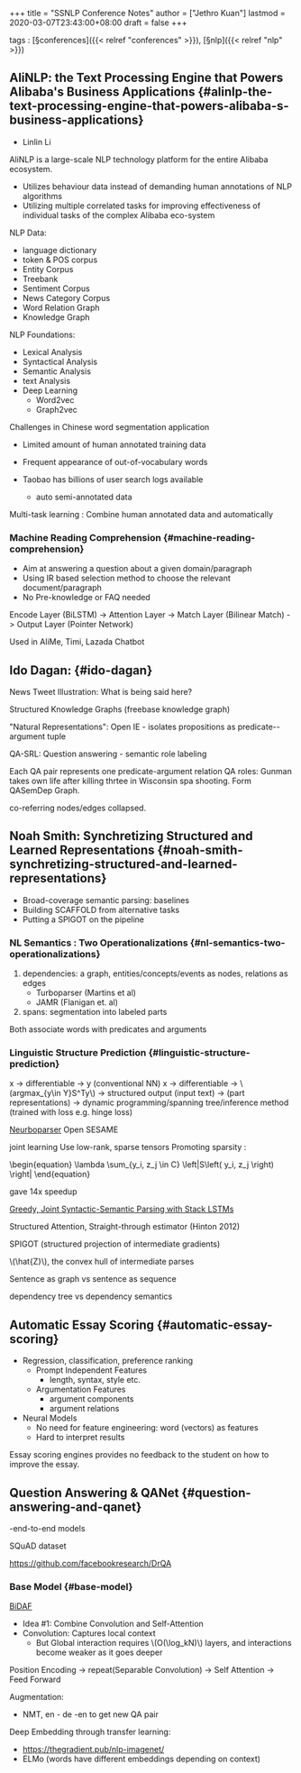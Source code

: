 +++
title = "SSNLP Conference Notes"
author = ["Jethro Kuan"]
lastmod = 2020-03-07T23:43:00+08:00
draft = false
+++

tags
: [§conferences]({{< relref "conferences" >}}), [§nlp]({{< relref "nlp" >}})


## AliNLP: the Text Processing Engine that Powers Alibaba's Business Applications {#alinlp-the-text-processing-engine-that-powers-alibaba-s-business-applications}

-   Linlin Li

AliNLP is a large-scale NLP technology platform for the entire Alibaba
ecosystem.

-   Utilizes behaviour data instead of demanding human annotations of
    NLP algorithms
-   Utilizing multiple correlated tasks for improving effectiveness of
    individual tasks of the complex Alibaba eco-system

NLP Data:

-   language dictionary
-   token & POS corpus
-   Entity Corpus
-   Treebank
-   Sentiment Corpus
-   News Category Corpus
-   Word Relation Graph
-   Knowledge Graph

NLP Foundations:

-   Lexical Analysis
-   Syntactical Analysis
-   Semantic Analysis
-   text Analysis
-   Deep Learning
    -   Word2vec
    -   Graph2vec

Challenges in Chinese word segmentation application

-   Limited amount of human annotated training data
-   Frequent appearance of out-of-vocabulary words

-   Taobao has billions of user search logs available
    -   auto semi-annotated data

Multi-task learning : Combine human annotated data and automatically


### Machine Reading Comprehension {#machine-reading-comprehension}

-   Aim at answering a question about a given domain/paragraph
-   Using IR based selection method to choose the relevant document/paragraph
-   No Pre-knowledge or FAQ needed

Encode Layer (BiLSTM) -> Attention Layer -> Match Layer (Bilinear
Match) -> Output Layer (Pointer Network)

Used in AliMe, Timi, Lazada Chatbot


## Ido Dagan: {#ido-dagan}

News Tweet Illustration: What is being said here?

Structured Knowledge Graphs (freebase knowledge graph)

"Natural Representations": Open IE - isolates propositions as
predicate--argument tuple

QA-SRL: Question answering - semantic role labeling

Each QA pair represents one predicate-argument relation
QA roles: Gunman takes own life after killing thrtee in Wisconsin spa
shooting. Form QASemDep Graph.

co-referring nodes/edges collapsed.


## Noah Smith: Synchretizing Structured and Learned Representations {#noah-smith-synchretizing-structured-and-learned-representations}

-   Broad-coverage semantic parsing: baselines
-   Building SCAFFOLD from alternative tasks
-   Putting a SPIGOT on the pipeline


### NL Semantics : Two Operationalizations {#nl-semantics-two-operationalizations}

1.  dependencies: a graph, entities/concepts/events as nodes,
    relations as edges
    -   Turboparser (Martins et al)
    -   JAMR (Flanigan et. al)
2.  spans: segmentation into labeled parts

Both associate words with predicates and arguments


### Linguistic Structure Prediction {#linguistic-structure-prediction}

x -> differentiable -> y (conventional NN)
x -> differentiable -> \\(argmax\_{y\in Y}S^Ty\\) -> structured output
(input text) -> (part representations) -> dynamic programming/spanning
tree/inference method (trained with loss e.g. hinge loss)

[Neurboparser](https://github.com/Noahs-ARK/NeurboParser)
Open SESAME

joint learning
Use low-rank, sparse tensors
Promoting sparsity :

\begin{equation}
  \lambda \sum\_{y\_i, z\_j \in C} \left|S\left( y\_i, z\_j \right) \right|
\end{equation}

gave 14x speedup

[Greedy, Joint Syntactic-Semantic Parsing with Stack LSTMs](https://arxiv.org/abs/1606.08954)

Structured Attention, Straight-through estimator (Hinton 2012)

SPIGOT (structured projection of intermediate gradients)

\\(\hat{Z}\\), the convex hull of intermediate parses

Sentence as graph vs sentence as sequence

dependency tree vs dependency semantics


## Automatic Essay Scoring {#automatic-essay-scoring}

-   Regression, classification, preference ranking
    -   Prompt Independent Features
        -   length, syntax, style etc.
    -   Argumentation Features
        -   argument components
        -   argument relations
-   Neural Models
    -   No need for feature engineering: word (vectors) as features
    -   Hard to interpret results

Essay scoring engines provides no feedback to the student on how to
improve the essay.


## Question Answering & QANet {#question-answering-and-qanet}

-end-to-end models

SQuAD dataset

<https://github.com/facebookresearch/DrQA>


### Base Model {#base-model}

[BiDAF](https://allenai.github.io/bi-att-flow/)

-   Idea #1: Combine Convolution and Self-Attention
-   Convolution: Captures local context
    -   But Global interaction requires \\(O(\log\_kN)\\) layers, and
        interactions become weaker as it goes deeper

Position Encoding -> repeat(Separable Convolution) -> Self Attention
-> Feed Forward

Augmentation:

-   NMT, en - de -en  to get new QA pair

Deep Embedding through transfer learning:

-   <https://thegradient.pub/nlp-imagenet/>
-   ELMo (words have different embeddings depending on context)
